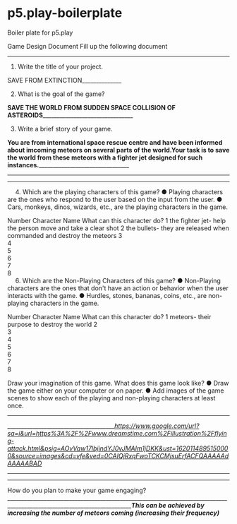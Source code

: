 # p5.play-boilerplate
Boiler plate for p5.play



Game Design Document
Fill up the following document 

________________________________________


1.	Write the title of your project.

SAVE FROM EXTINCTION______________


2.	What is the goal of the game? 

____SAVE THE WORLD FROM SUDDEN SPACE COLLISION OF ASTEROIDS____________________________________


3.	Write a brief story of your game.

____You are from international space rescue centre and have been informed about imcoming meteors on several parts of the world.Your task is to save the world from these meteors with a fighter jet designed for such instances.____________________________________

________________________________________

________________________________________


 
4.	Which are the playing characters of this game? 
●	Playing characters are the ones who respond to the user based on the input from the user.
●	Cars, monkeys, dinos, wizards, etc., are the playing characters in the game.  

Number	Character Name	What can this character do?
1		the fighter jet- help the person move and take a clear shot
2		the bullets- they are released when commanded and destroy the meteors
3		
4		
5		
6		
7		
8		
 
6.	Which are the Non-Playing Characters of this game?
●	Non-Playing characters are the ones that don't have an action or behavior when the user interacts with the game.
●	Hurdles, stones, bananas, coins, etc., are non-playing characters in the game.   

Number	Character Name	What can this character do?
1		meteors- their purpose to destroy the world 
2		
3		
4		
5		
6		
7		
8		


Draw your imagination of this game. What does this game look like?
●	Draw the game either on your computer or on paper. 
●	Add images of the game scenes to show each of the playing and non-playing characters at least once.  

________________________________________
_______________________________________https://www.google.com/url?sa=i&url=https%3A%2F%2Fwww.dreamstime.com%2Fillustration%2Fflying-attack.html&psig=AOvVaw17lbjindYJ0vJMAIm1jDKK&ust=1620114895150000&source=images&cd=vfe&ved=0CAIQjRxqFwoTCKCMjsuErfACFQAAAAAdAAAAABAD_
________________________________________
________________________________________

How do you plan to make your game engaging? 
_____________________________________________________________________________________________________________________________________________This can be achieved by increasing the number of meteors coming (increasing their frequency)___________________

